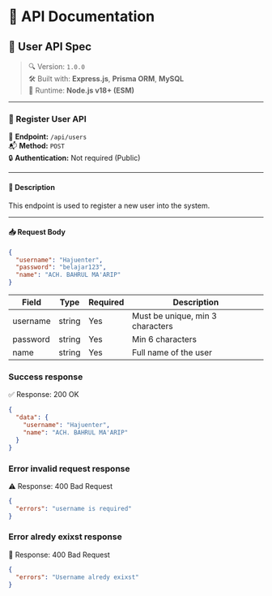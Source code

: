 # 🧾 API Documentation

## 👤 User API Spec

> 🔍 Version: `1.0.0`  
> 🛠️ Built with: **Express.js**, **Prisma ORM**, **MySQL**  
> 🚀 Runtime: **Node.js v18+ (ESM)**

---

### 🔐 Register User API

📌 **Endpoint:** `/api/users`  
📬 **Method:** `POST`  
🔒 **Authentication:** Not required (Public)

---

#### 🧾 Description

This endpoint is used to register a new user into the system.

---

#### 📥 Request Body

```json
{
  "username": "Hajuenter",
  "password": "belajar123",
  "name": "ACH. BAHRUL MA'ARIP"
}
```

| Field    | Type   | Required | Description                        |
| -------- | ------ | -------- | ---------------------------------- |
| username | string | Yes      | Must be unique, min 3 characters   |
| password | string | Yes      | Min 6 characters                   |
| name     | string | Yes      | Full name of the user              |

### Success response

✅ Response: 200 OK

```json
{
  "data": {
    "username": "Hajuenter",
    "name": "ACH. BAHRUL MA'ARIP"
  }
}
```

### Error invalid request response

⚠️ Response: 400 Bad Request

```json
{
  "errors": "username is required"
}
```

### Error alredy exixst response

🛑 Response: 400 Bad Request

```json
{
  "errors": "Username alredy exixst"
}
```
